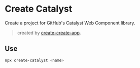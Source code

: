 # Create Catalyst

Create a project for GitHub's Catalyst Web Component library.

> created by [create-create-app](https://github.com/uetchy/create-create-app/blob/master/README.md).

## Use

```bash
npx create-catalyst <name>
```
